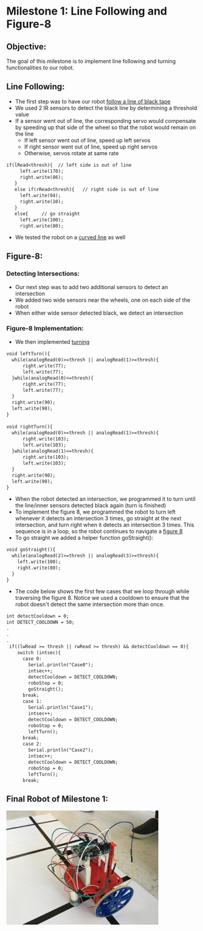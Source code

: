 # Milestone 1: Line Following and Figure-8

## Objective:
The goal of this milestone is to implement line following and turning functionalities to our robot.

## Line Following:
* The first step was to have our robot [follow a line of black tape](https://youtu.be/ZP58UEu52JQ)
* We used 2 IR sensors to detect the black line by determining a threshold value
* If a sensor went out of line, the corresponding servo would compensate by speeding up that side of the wheel so that the robot would remain on the line  
  * If left sensor went out of line, speed up left servos  
  * If right sensor went out of line, speed up right servos  
  * Otherwise, servos rotate at same rate  

 ```Arduino
 if(lRead<thresh){  // left side is out of line
      left.write(170);
      right.write(86);
    }
    else if(rRead<thresh){   // right side is out of line
      left.write(94);
      right.write(10);
    }
    else{     // go straight
      left.write(100);
      right.write(80);
```

* We tested the robot on a [curved line](https://youtu.be/l7fE-NlZAs8) as well

## Figure-8:
### Detecting Intersections:
* Our next step was to add two additional sensors to detect an intersection
* We added two wide sensors near the wheels, one on each side of the robot
* When either wide sensor detected black, we detect an intersection

### Figure-8 Implementation:
* We then implemented [turning](https://youtu.be/I4GyVfHf1CU)  

```Arduino
void leftTurn(){
  while(analogRead(0)>=thresh || analogRead(1)>=thresh){
      right.write(77);
      left.write(77);
  }while(analogRead(0)<=thresh){
      right.write(77);
      left.write(77);
  }
  right.write(90);
  left.write(90);
}

void rightTurn(){
  while(analogRead(0)>=thresh || analogRead(1)>=thresh){
      right.write(103);
      left.write(103);
  }while(analogRead(1)<=thresh){
      right.write(103);
      left.write(103);
  }
  right.write(90);
  left.write(90);
}
```

* When the robot detected an intersection, we programmed it to turn until the line/inner sensors detected black again (turn is finished)
* To implement the figure 8, we programmed the robot to turn left whenever it detects an intersection 3 times, go straight at the next intersection, and turn right when it detects an intersection 3 times. This sequence is in a loop, so the robot continues to navigate a [figure 8](https://youtu.be/NztFPuQvlM0)
* To go straight we added a helper function goStraight():

```c_cpp
void goStraight(){
  while(analogRead(2)>=thresh || analogRead(3)>=thresh){
    left.write(100);
    right.write(80);  
  }
}
```

* The code below shows the first few cases that we loop through while traversing the figure 8.  Notice we used a cooldown to ensure that the robot doesn't detect the same intersection more than once.

```Arduino
int detectCooldown = 0;
int DETECT_COOLDOWN = 50;
.
.
.
 if((lwRead >= thresh || rwRead >= thresh) && detectCooldown == 0){
    switch (intsec){
      case 0:
        Serial.println("Case0");
        intsec++;
        detectCooldown = DETECT_COOLDOWN;
        roboStop = 0;
        goStraight();
      break;
      case 1:
        Serial.println("Case1");
        intsec++;
        detectCooldown = DETECT_COOLDOWN;
        roboStop = 0;
        leftTurn();
      break;
      case 2:
        Serial.println("Case2");
        intsec++;
        detectCooldown = DETECT_COOLDOWN;
        roboStop = 0;
        leftTurn();
      break;
```

## Final Robot of Milestone 1:
<img src="https://github.com/sk2282/ECE3400_Team8/blob/master/pictures/Milestone1/final.JPG?raw=true" height="300" />
